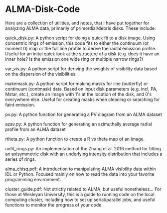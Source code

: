 # ALMA-Disk-Code


Here are a collection of utilities, and notes, that I have put together for analyzing ALMA data, primarily of primordial/debris disks. These include:


quick_disk.py: A python script for doing a quick fit to a disk image. Using concentric rings of emission, this code fits to either the continuum (or moment 0) map or the full line profile to derive the radial emission profile. Useful for an inital quick look at the structure of a disk (e.g. does it have an inner hole? Is the emission one wide ring or multiple narrow rings?)


var_vis.py: A python script for deriving the weights of visibility data based on the dispersion of the visibilities. 


makemask.py: A python script for making masks for line (butterfly) or continuum (contmask) data. Based on input disk parameters (e.g. incl, PA, Mstar, etc.), create an image with 1's at the location of the disk, and 0's everywhere else. Useful for creating masks when cleaning or searching for faint emission.

pv.py: A python function for generating a PV diagram from an ALMA dataset

azav.py: A python function for generating an azimuthally average radial profile from an ALMA dataset

rtheta.py: A python function to create a R vs theta map of an image. 

uvfit_rings.py: An implementation of the Zhang et al. 2016 method for fitting an axisymmetric disk with an underlying intensity distribution that includes a series of rings. 


alma_chisq.pdf: A introduction to manipulating ALMA visibility data within IDL or Python. Focused mainly on how to read the data into your favorite programming environment.


cluster_guide.pdf: Not strictly related to ALMA, but useful nonetheless... For those at Wesleyan University, this is a guide to running code on the local computing cluster, including how to set up serial/parallel jobs, and useful functions to monitor the progress of your code.
